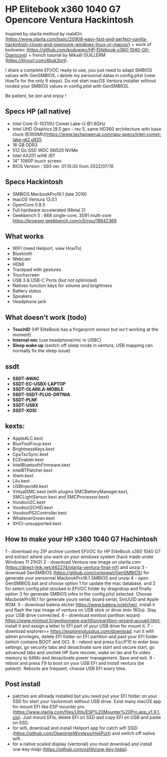 # HP Elitebook x360 1040 G7 Opencore Ventura Hackintosh

Inspired by olarila method by maldOn (https://www.olarila.com/topic/20908-easy-fast-and-perfect-vanilla-hackintosh-clover-and-opencore-windows-linux-or-macos/) + work of kodowiec (https://github.com/kodowiec/HP-Elitebook-x360-1040-G6-Opencore) + french tutorial by Mikaël GUILLERM (https://tinyurl.com/4buk3nrt).

I share a complete EFI/OC ready to use, you just need to adapt SMBIOS values with GenSMBIOS, i delete my personnal datas in config.plist (view HowTo for the only 9 steps).
Do not start macOS Ventura installer without moded your SMBIOS values in config.plist with GenSMBIOS.

Be patient, be zen and enjoy !

## Specs HP (all native)

* Intel Core i5-10210U Comet Lake-U @1.6GHz
* Intel UHD Graphics [9.5 gen - rev 5, same HD360 architecture with base clock @300Mh])https://www.techpowerup.com/gpu-specs/intel-comet-lake-gt2.g925
* 16 GB DDR3
* 512 Go SSD WDC SN520 NVMe 
* Intel AX201 wifi6 /BT
* 14" 1080P touch screen
* BIOS Version : S93 ver. 01.10.00 from 2022/07/18

## Specs Hackintosh 

* SMBIOS MacbookPro16.1 (late 2019)
* macOS Ventura 13.0.1
* OpenCore 0.8.5
* Full hardware accelerated (Metal 2)
* Geekbench 5  : 668 single-core, 3091 multi-core https://browser.geekbench.com/v5/cpu/18642368

## What works

* WIFI (need Heliport, view HowTo)
* Bluetooth
* Webcam
* HDMI
* Trackpad with gestures
* Touchscreen
* USB 3 & USB-C Ports (but not optimized)
* Natives function keys for volume and brightness
* Battery status
* Speakers
* Headphone jack

## What doesn't work (todo)

* **TouchID** (HP EliteBook has a fingerprint sensor but isn't working at the moment)
* **Internal mic** (use headphone/mic in USBC)
* **Sleep wake up** (switch off sleep mode in ventura, USB mapping can normally fix the sleep issue)

## ssdt
* **SSDT-AWAC**
* **SSDT-EC-USBX-LAPTOP**
* **SSDT-OLARILA-MOBILE**
* **SSDT-SSDT-PLUG-DRTNIA**
* **SSDT-PLNF** 
* **SSDT-USBX** 
* **SSDT-XOSI**

## kexts:
* AppleALC.kext
* BlueToolFixup.kext
* BrightnessKeys.kext
* CpuTscSync.kext
* ECEnabler.kext
* IntelBluetoothFirmware.kext
* IntelBTPatcher.kext
* itlwm.kext
* Lilu.kext
* USBInjectAll.kext
* VirtualSMC.kext (with plugins SMCBatteryManager.kext, SMCLightSensor.kext and SMCProcessor.kext)
* VoodooI2C.kext
* VoodooI2CHID.kext
* VoodooPS2Controller.kext
* WhateverGreen.kext
* XHCI-unsupported.kext


## How to make your HP x360 1040 G7 Hachintosh

1 - download my ZIP archive content EFI/OC for HP EliteBook x360 1040 G7 and extract where you want on your windows system (hack made under Windows 11 21H2)
2 - download Ventura raw image on olarila.com (https://direct-link.net/462274/olarila-ventura-final-mf) and unzip
3 - download GenSMBIOS (https://github.com/corpnewt/GenSMBIOS) for generate your personnal MacbookPro16.1 SMBIOS and unzip
4 - open GenSMBIOS.bat and choose option 1 for update the mac database, and 2 for select config.plist stocked in EFI/OC folder by dragndrop and finally option 3 for generate SMBIOS infos in the config.plist selected. Choose MacbookPro16.1 for generate yours serial, board serial, SmUUID and Apple ROM.
5 - download balena etcher https://www.balena.io/etcher/, install it and flash the raw image of ventura on USB stick or drive (min 16Go). Stay your USB drive connected.
6 - download minitool partition wizard https://www.minitool.fr/gestionnaire-partition/partition-wizard-accueil.html, install it and assign a letter to EFI part of your USB drive for mount it.
7 - download explorer++ https://explorerplusplus.com/download, run it with admin privileges, delete EFI folder on EFI partition and past your EFI folder (which contains BOOT and OC).
8 - reboot and press Esc/F10 to enter bios settings, go security tabs and desactivate sure start and secure start, go advanced tabs and unchek HP Sure recover, wake on lan and fix video memory to 64Mo and desactivate power management. Save and exit.
9 - reboot and press F9 to boot on your USB EFI and install ventura (be patient). Reboots are frequent, choose USB EFI every time.

## Post install
* patches are allready installed but you need put your EFI folder on your SSD for start your hackintosh without USB drive. Exist many macOS app for mount EFI like ESP mounter pro (https://www.olarila.com/files/Utils/ESP%20Mounter%20Pro.app_v1.9.1.zip). Just mount EFIs, delete EFI on SSD and copy EFI on USB and paste on SSD.
* for wifi, download and install Heliport app for catch wifi SSID (https://github.com/OpenIntelWireless/HeliPort) and switch off native wifi.
* for a native scaled display (vectorial) you must download and install one-key-hidpi (https://github.com/xzhih/one-key-hidpi).
